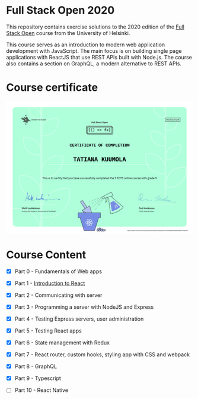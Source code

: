 # Full Stack Open 2020

This repository contains exercise solutions to the 2020 edition of the [Full Stack Open](https://fullstackopen.com/en/about) course from the University of Helsinki.

This course serves as an introduction to modern web application development with JavaScript. The main focus is on building single page applications with ReactJS that use REST APIs built with Node.js. The course also contains a section on GraphQL, a modern alternative to REST APIs.

# Course certificate
![certificate](https://github.com/T7Q/FullStackOpen2020/blob/master/certificate-fullstack.png)

# Course Content
- [x] Part 0 - Fundamentals of Web apps

- [x] Part 1 - [Introduction to React](https://fullstackopen.com/en/part1)

- [x] Part 2 - Communicating with server

- [x] Part 3 - Programming a server with NodeJS and Express

- [x] Part 4 - Testing Express servers, user administration

- [x] Part 5 - Testing React apps

- [x] Part 6 - State management with Redux

- [x] Part 7 - React router, custom hooks, styling app with CSS and webpack

- [x] Part 8 - GraphQL

- [x] Part 9 - Typescript

- [ ] Part 10 - React Native

